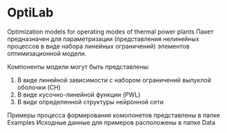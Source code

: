 # OptiLab
Optimization models for operating modes of thermal power plants 
Пакет предназначен для параметризации (представления нелинейных процессов в виде набора линейных ограничений) элементов оптимизационной модели.

Компоненты модели могут быть представлены:
1. В виде линейной зависимости с набором ограничений выпуклой оболочки (CH)
2. В виде кусочно-линейной функции (PWL)
3. В видк определенной структуры нейронной сети 

Примеры процесса формирования комопонетов представлены в папке Examples
Исходные данные для примеров расположены в папке Data
